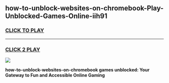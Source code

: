 
## how-to-unblock-websites-on-chromebook-Play-Unblocked-Games-Online-iih91
<h3>
<a href="https://premium76.site?title=how-to-unblock-websites-on-chromebook&ref=25A">CLICK TO PLAY</a></h3>
<hr>

<h3>
<a href="https://premium76.site?title=how-to-unblock-websites-on-chromebook&ref=25A">CLICK 2 PLAY</a>
  
</h3>

<a href="https://premium76.site?title=how-to-unblock-websites-on-chromebook&ref=25A"><img src="https://clearcache.store/games.png"></a>


**how-to-unblock-websites-on-chromebook games unblocked: Your Gateway to Fun and Accessible Online Gaming**
